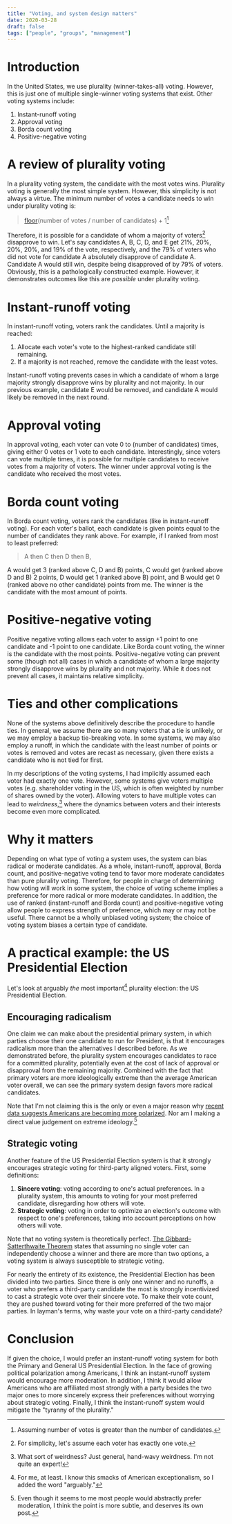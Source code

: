 ```yaml
---
title: "Voting, and system design matters"
date: 2020-03-28
draft: false
tags: ["people", "groups", "management"]
---
```

# Introduction
In the United States, we use plurality (winner-takes-all) voting. However, this is just one of multiple single-winner voting systems that exist. Other voting systems include:
1. Instant-runoff voting
2. Approval voting
3. Borda count voting
4. Positive-negative voting
# A review of plurality voting
In a plurality voting system, the candidate with the most votes wins. Plurality voting is generally the most simple system. However, this simplicity is not always a virtue. The minimum number of votes a candidate needs to win under plurality voting is:

>[floor](https://mathworld.wolfram.com/FloorFunction.html)(number of votes / number of candidates) + 1[^1]

Therefore, it is possible for a candidate of whom a majority of voters[^2] disapprove to win. Let's say candidates A, B, C, D, and E get 21%, 20%, 20%, 20%, and 19% of the vote, respectively, and the 79% of voters who did not vote for candidate A absolutely disapprove of candidate A. Candidate A would still win, despite being disapproved of by 79% of voters. Obviously, this is a pathologically constructed example. However, it demonstrates outcomes like this are _possible_ under plurality voting.
[^1]: Assuming number of votes is greater than the number of candidates.
[^2]: For simplicity, let's assume each voter has exactly one vote.
# Instant-runoff voting
In instant-runoff voting, voters rank the candidates. Until a majority is reached:
1. Allocate each voter's vote to the highest-ranked candidate still remaining.
2. If a majority is not reached, remove the candidate with the least votes.

Instant-runoff voting prevents cases in which a candidate of whom a large majority strongly disapprove wins by plurality and not majority. In our previous example, candidate E would be removed, and candidate A would likely be removed in the next round.
# Approval voting
In approval voting, each voter can vote 0 to (number of candidates) times, giving either 0 votes or 1 vote to each candidate. Interestingly, since voters can vote multiple times, it is possible for multiple candidates to receive votes from a majority of voters. The winner under approval voting is the candidate who received the most votes.
# Borda count voting
In Borda count voting, voters rank the candidates (like in instant-runoff voting). For each voter's ballot, each candidate is given points equal to the number of candidates they rank above. For example, if I ranked from most to least preferred:

> A then C then D then B,

A would get 3 (ranked above C, D and B) points, C would get (ranked above D and B) 2 points, D would get 1 (ranked above B) point, and B would get 0 (ranked above no other candidate) points from me. The winner is the candidate with the most amount of points.
# Positive-negative voting
Positive negative voting allows each voter to assign +1 point to one candidate and -1 point to one candidate. Like Borda count voting, the winner is the candidate with the most points. Positive-negative voting can prevent some (though not all) cases in which a candidate of whom a large majority strongly disapprove wins by plurality and not majority. While it does not prevent all cases, it maintains relative simplicity.
# Ties and other complications
None of the systems above definitively describe the procedure to handle ties. In general, we assume there are so many voters that a tie is unlikely, or we may employ a backup tie-breaking vote. In some systems, we may also employ a runoff, in which the candidate with the least number of points or votes is removed and votes are recast as necessary, given there exists a candidate who is not tied for first.

In my descriptions of the voting systems, I had implicitly assumed each voter had exactly one vote. However, some systems give voters multiple votes (e.g. shareholder voting in the US, which is often weighted by number of shares owned by the voter). Allowing voters to have multiple votes can lead to _weirdness_,[^3] where the dynamics between voters and their interests become even more complicated.
[^3]: What sort of weirdness? Just general, hand-wavy weirdness. I'm not quite an expert!
# Why it matters
Depending on what type of voting a system uses, the system can bias radical or moderate candidates. As a whole, instant-runoff, approval, Borda count, and positive-negative voting tend to favor more moderate candidates than pure plurality voting. Therefore, for people in charge of determining how voting will work in some system, the choice of voting scheme implies a preference for more radical or more moderate candidates. In addition, the use of ranked (instant-runoff and Borda count) and positive-negative voting allow people to express strength of preference, which may or may not be useful. There cannot be a wholly unbiased voting system; the choice of voting system biases a certain type of candidate.
# A practical example: the US Presidential Election
Let's look at arguably _the_ most important[^4] plurality election: the US Presidential Election.
[^4]: For me, at least. I know this smacks of American exceptionalism, so I added the word "arguably."
## Encouraging radicalism
One claim we can make about the presidential primary system, in which parties choose their one candidate to run for President, is that it encourages radicalism more than the alternatives I described before. As we demonstrated before, the plurality system encourages candidates to race for a committed plurality, potentially even at the cost of lack of approval or disapproval from the remaining majority. Combined with the fact that primary voters are more ideologically extreme than the average American voter overall, we can see the primary system design favors more radical candidates.

Note that I'm not claiming this is the only or even a major reason why [recent data suggests Americans are becoming more polarized](https://www.pewresearch.org/topics/political-polarization/). Nor am I making a direct value judgement on extreme ideology.[^5]
[^5]: Even though it seems to me most people would abstractly prefer moderation, I think the point is more subtle, and deserves its own post.
## Strategic voting
Another feature of the US Presidential Election system is that it strongly encourages strategic voting for third-party aligned voters. First, some definitions:
1. **Sincere voting**: voting according to one's actual preferences. In a plurality system, this amounts to voting for your most preferred candidate, disregarding how others will vote.
2. **Strategic voting**: voting in order to optimize an election's outcome with respect to one's preferences, taking into account perceptions on how others will vote.

Note that no voting system is theoretically perfect. [The Gibbard–Satterthwaite Theorem](https://en.wikipedia.org/wiki/Gibbard%E2%80%93Satterthwaite_theorem) states that assuming no single voter can independently choose a winner and there are more than two options, a voting system is always susceptible to strategic voting.

For nearly the entirety of its existence, the Presidential Election has been divided into two parties. Since there is only one winner and no runoffs, a voter who prefers a third-party candidate the most is strongly incentivized to cast a strategic vote over their sincere vote. To make their vote count, they are pushed toward voting for their more preferred of the two major parties. In layman's terms, why waste your vote on a third-party candidate?
# Conclusion
If given the choice, I would prefer an instant-runoff voting system for both the Primary and General US Presidential Election. In the face of growing political polarization among Americans, I think an instant-runoff system would encourage more moderation. In addition, I think it would allow Americans who are affiliated most strongly with a party besides the two major ones to more sincerely express their preferences without worrying about strategic voting. Finally, I think the instant-runoff system would mitigate the "tyranny of the plurality."
